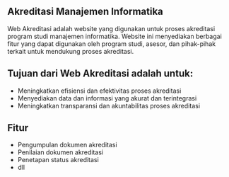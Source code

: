 ## Akreditasi Manajemen Informatika

Web Akreditasi adalah website yang digunakan untuk proses akreditasi program studi manajemen informatika. Website ini menyediakan berbagai fitur yang dapat digunakan oleh program studi, asesor, dan pihak-pihak terkait untuk mendukung proses akreditasi.

## Tujuan dari Web Akreditasi adalah untuk:

- Meningkatkan efisiensi dan efektivitas proses akreditasi
- Menyediakan data dan informasi yang akurat dan terintegrasi
- Meningkatkan transparansi dan akuntabilitas proses akreditasi

## Fitur

- Pengumpulan dokumen akreditasi
- Penilaian dokumen akreditasi
- Penetapan status akreditasi
- dll
